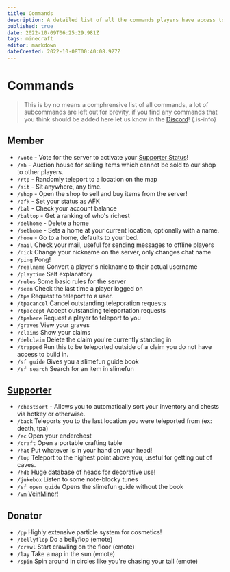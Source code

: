 ```yaml
---
title: Commands
description: A detailed list of all the commands players have access too.
published: true
date: 2022-10-09T06:25:29.981Z
tags: minecraft
editor: markdown
dateCreated: 2022-10-08T00:40:08.927Z
---
```


# Commands
> This is by no means a comphrensive list of all commands, a lot of subcommands are left out for brevity, if you find any commands that you think should be added here let us know in the [Discord](https://velvet.moe/discord)!
{.is-info}

## Member
- `/vote` - Vote for the server to activate your [Supporter Status](/minecraft/supporter-status)!
- `/ah` - Auction house for selling items which cannot be sold to our shop to other players.
- `/rtp` - Randomly teleport to a location on the map
- `/sit` - Sit anywhere, any time.
- `/shop` - Open the shop to sell and buy items from the server!
- `/afk` - Set your status as AFK
- `/bal` - Check your account balance
- `/baltop` - Get a ranking of who's richest
- `/delhome` - Delete a home
- `/sethome` - Sets a home at your current location, optionally with a name.
- `/home` - Go to a home, defaults to your bed.
- `/mail` Check your mail, useful for sending messages to offline players
- `/nick` Change your nickname on the server, only changes chat name
- `/ping` Pong!
- `/realname` Convert a player's nickname to their actual username
- `/playtime` Self explanatory
- `/rules` Some basic rules for the server
- `/seen` Check the last time a player logged on
- `/tpa` Request to teleport to a user.
- `/tpacancel` Cancel outstanding teleporation requests
- `/tpaccept` Accept outstanding teleportation requests
- `/tpahere` Request a player to teleport to you
- `/graves` View your graves
- `/claims` Show your claims
- `/delclaim` Delete the claim you're currently standing in
- `/trapped` Run this to be teleported outside of a claim you do not have access to build in.
- `/sf guide` Gives you a slimefun guide book
- `/sf search` Search for an item in slimefun

## [Supporter](/minecraft/supporter-status)
- `/chestsort` - Allows you to automatically sort your inventory and chests via hotkey or otherwise.
- `/back` Teleports you to the last location you were teleported from (ex: death, tpa)
- `/ec` Open your enderchest
- `/craft` Open a portable crafting table
- `/hat` Put whatever is in your hand on your head!
- `/top` Teleport to the highest point above you, useful for getting out of caves.
- `/hdb` Huge database of heads for decorative use!
- `/jukebox` Listen to some note-blocky tunes
- `/sf open_guide` Opens the slimefun guide without the book
- `/vm` [VeinMiner](/minecraft/veinminer)!

## Donator
- `/pp` Highly extensive particle system for cosmetics!
- `/bellyflop` Do a bellyflop (emote)
- `/crawl` Start crawling on the floor (emote)
- `/lay` Take a nap in the sun (emote)
- `/spin` Spin around in circles like you're chasing your tail (emote)